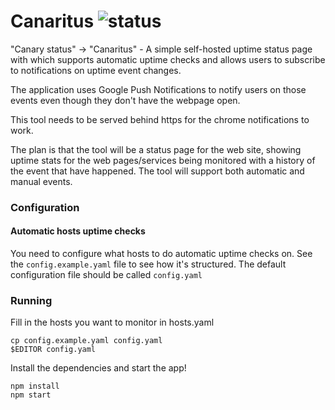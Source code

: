 # Canaritus ![status](https://travis-ci.org/Ikornaselur/canaritus.svg?branch=master)

"Canary status" -> "Canaritus" - A simple self-hosted uptime status page with which supports automatic uptime checks and allows users to subscribe to notifications on uptime event changes. 

The application uses Google Push Notifications to notify users on those events even though they don't have the webpage open.

This tool needs to be served behind https for the chrome notifications to work.

The plan is that the tool will be a status page for the web site, showing uptime stats for the web pages/services being monitored with a history of the event that have happened. The tool will support both automatic and manual events.

### Configuration

#### Automatic hosts uptime checks
You need to configure what hosts to do automatic uptime checks on. See the `config.example.yaml` file to see how it's structured. The default configuration file should be called `config.yaml`

### Running

Fill in the hosts you want to monitor in hosts.yaml

```
cp config.example.yaml config.yaml
$EDITOR config.yaml
```

Install the dependencies and start the app!

```
npm install
npm start
```
